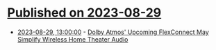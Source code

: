 # [Published on 2023-08-29](index.md)

* [2023-08-29, 13:00:00](https://mobile.slashdot.org/story/23/08/29/0053234/dolby-atmos-upcoming-flexconnect-may-simplify-wireless-home-theater-audio?utm_source=rss1.0mainlinkanon&utm_medium=feed) - [Dolby Atmos' Upcoming FlexConnect May Simplify Wireless Home Theater Audio](https://mobile.slashdot.org/story/23/08/29/0053234/dolby-atmos-upcoming-flexconnect-may-simplify-wireless-home-theater-audio?utm_source=rss1.0mainlinkanon&utm_medium=feed)
